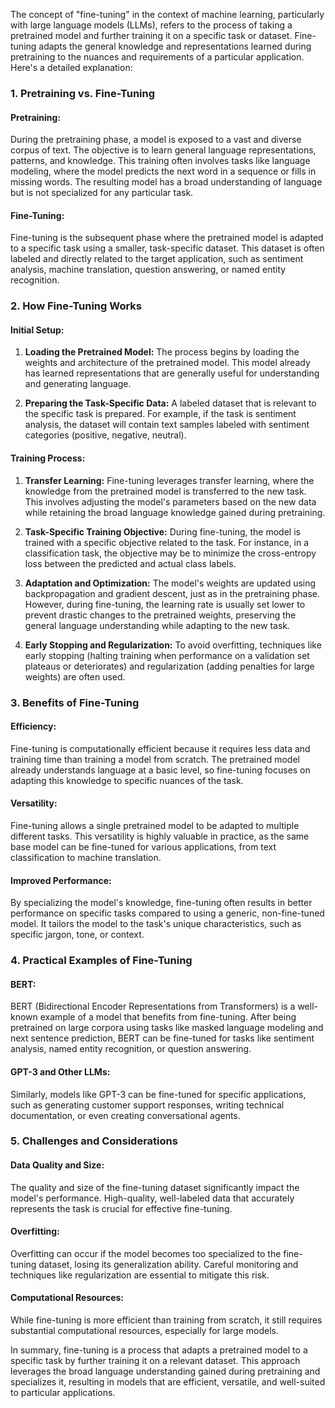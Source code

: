 The concept of "fine-tuning" in the context of machine learning, particularly with large language models (LLMs), refers to the process of taking a pretrained model and further training it on a specific task or dataset. Fine-tuning adapts the general knowledge and representations learned during pretraining to the nuances and requirements of a particular application. Here's a detailed explanation:

### **1. Pretraining vs. Fine-Tuning**

#### **Pretraining:**
During the pretraining phase, a model is exposed to a vast and diverse corpus of text. The objective is to learn general language representations, patterns, and knowledge. This training often involves tasks like language modeling, where the model predicts the next word in a sequence or fills in missing words. The resulting model has a broad understanding of language but is not specialized for any particular task.

#### **Fine-Tuning:**
Fine-tuning is the subsequent phase where the pretrained model is adapted to a specific task using a smaller, task-specific dataset. This dataset is often labeled and directly related to the target application, such as sentiment analysis, machine translation, question answering, or named entity recognition.

### **2. How Fine-Tuning Works**

#### **Initial Setup:**
1. **Loading the Pretrained Model:** The process begins by loading the weights and architecture of the pretrained model. This model already has learned representations that are generally useful for understanding and generating language.

2. **Preparing the Task-Specific Data:** A labeled dataset that is relevant to the specific task is prepared. For example, if the task is sentiment analysis, the dataset will contain text samples labeled with sentiment categories (positive, negative, neutral).

#### **Training Process:**
1. **Transfer Learning:** Fine-tuning leverages transfer learning, where the knowledge from the pretrained model is transferred to the new task. This involves adjusting the model's parameters based on the new data while retaining the broad language knowledge gained during pretraining.

2. **Task-Specific Training Objective:** During fine-tuning, the model is trained with a specific objective related to the task. For instance, in a classification task, the objective may be to minimize the cross-entropy loss between the predicted and actual class labels.

3. **Adaptation and Optimization:** The model's weights are updated using backpropagation and gradient descent, just as in the pretraining phase. However, during fine-tuning, the learning rate is usually set lower to prevent drastic changes to the pretrained weights, preserving the general language understanding while adapting to the new task.

4. **Early Stopping and Regularization:** To avoid overfitting, techniques like early stopping (halting training when performance on a validation set plateaus or deteriorates) and regularization (adding penalties for large weights) are often used.

### **3. Benefits of Fine-Tuning**

#### **Efficiency:**
Fine-tuning is computationally efficient because it requires less data and training time than training a model from scratch. The pretrained model already understands language at a basic level, so fine-tuning focuses on adapting this knowledge to specific nuances of the task.

#### **Versatility:**
Fine-tuning allows a single pretrained model to be adapted to multiple different tasks. This versatility is highly valuable in practice, as the same base model can be fine-tuned for various applications, from text classification to machine translation.

#### **Improved Performance:**
By specializing the model's knowledge, fine-tuning often results in better performance on specific tasks compared to using a generic, non-fine-tuned model. It tailors the model to the task's unique characteristics, such as specific jargon, tone, or context.

### **4. Practical Examples of Fine-Tuning**

#### **BERT:**
BERT (Bidirectional Encoder Representations from Transformers) is a well-known example of a model that benefits from fine-tuning. After being pretrained on large corpora using tasks like masked language modeling and next sentence prediction, BERT can be fine-tuned for tasks like sentiment analysis, named entity recognition, or question answering.

#### **GPT-3 and Other LLMs:**
Similarly, models like GPT-3 can be fine-tuned for specific applications, such as generating customer support responses, writing technical documentation, or even creating conversational agents.

### **5. Challenges and Considerations**

#### **Data Quality and Size:**
The quality and size of the fine-tuning dataset significantly impact the model's performance. High-quality, well-labeled data that accurately represents the task is crucial for effective fine-tuning.

#### **Overfitting:**
Overfitting can occur if the model becomes too specialized to the fine-tuning dataset, losing its generalization ability. Careful monitoring and techniques like regularization are essential to mitigate this risk.

#### **Computational Resources:**
While fine-tuning is more efficient than training from scratch, it still requires substantial computational resources, especially for large models.

In summary, fine-tuning is a process that adapts a pretrained model to a specific task by further training it on a relevant dataset. This approach leverages the broad language understanding gained during pretraining and specializes it, resulting in models that are efficient, versatile, and well-suited to particular applications.
